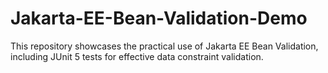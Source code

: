 # Jakarta-EE-Bean-Validation-Demo

This repository showcases the practical use of Jakarta EE Bean Validation, including JUnit 5 tests for effective data constraint validation. 
